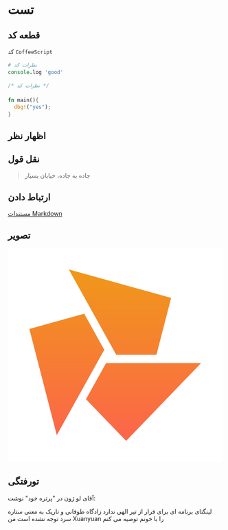 [نظرات جهانی را علامت گذاری کنید]:#

# تست

## قطعه کد

کد `CoffeeScript`

```coffee
# نظرات کد
console.log 'good'


```

```rust
/* نظرات کد */

fn main(){
  dbg!("yes");
}
```

## اظهار نظر

<!-- HTML 注释 --> 

<!-- 多行注释 --> 

## نقل قول

> جاده به جاده، خیابان بسیار

## ارتباط دادن

[مستندات Markdown](https://github.com/xxai-art/xxai-art-md)

## تصویر

![xxAI.Art هویت برند](https://raw.githubusercontent.com/xxai-art/web/main/file/svg/logo.svg)

## تورفتگی

آقای لو ژون در "پرتره خود" نوشت:

  لینگتای برنامه ای برای فرار از تیر الهی ندارد
  زادگاه طوفانی و تاریک
  به معنی ستاره سرد توجه نشده است
  من Xuanyuan را با خونم توصیه می کنم


